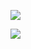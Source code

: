 ![](https://pic.imgdb.cn/item/5e46399748b86553ee09b443.jpg)

![](https://pic.imgdb.cn/item/5e4639bd48b86553ee09c486.jpg)



